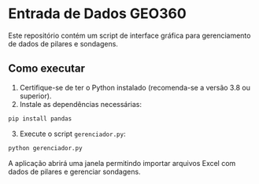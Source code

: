 # Entrada de Dados GEO360

Este repositório contém um script de interface gráfica para gerenciamento de dados de pilares e sondagens.

## Como executar

1. Certifique-se de ter o Python instalado (recomenda-se a versão 3.8 ou superior).
2. Instale as dependências necessárias:

```bash
pip install pandas
```

3. Execute o script `gerenciador.py`:

```bash
python gerenciador.py
```

A aplicação abrirá uma janela permitindo importar arquivos Excel com dados de pilares e gerenciar sondagens.

